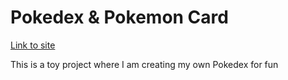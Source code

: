 # Pokedex & Pokemon Card

[Link to site](https://aezeen-pokemon.netlify.app/)

This is a toy project where I am creating my own Pokedex for fun
